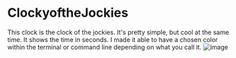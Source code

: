 # ClockyoftheJockies
This clock is the clock of the jockies. It's pretty simple, but cool at the same time. It shows the time in seconds. I made it able to have a chosen color within the terminal or command line depending on what you call it.
![image](https://user-images.githubusercontent.com/74465738/196765607-6c7816bf-c8f6-4fe2-b5e8-6d193753d503.png)
